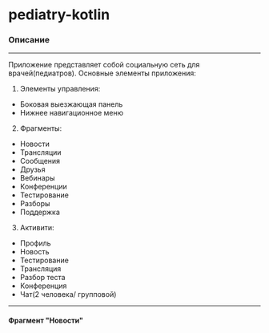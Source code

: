 # pediatry-kotlin
### Описание
---
Приложение представляет собой социальную сеть для врачей(педиатров). Основные элементы приложения:
1. Элементы управления:
  - Боковая выезжающая панель
  - Нижнее навигационное меню
2. Фрагменты:
  - Новости
  - Трансляции
  - Сообщения
  - Друзья
  - Вебинары
  - Конференции
  - Тестирование
  - Разборы
  - Поддержка
3. Активити:
  - Профиль
  - Новость
  - Тестирование
  - Трансляция
  - Разбор теста
  - Конференция
  - Чат(2 человека/ групповой)
---
#### Фрагмент "Новости"
